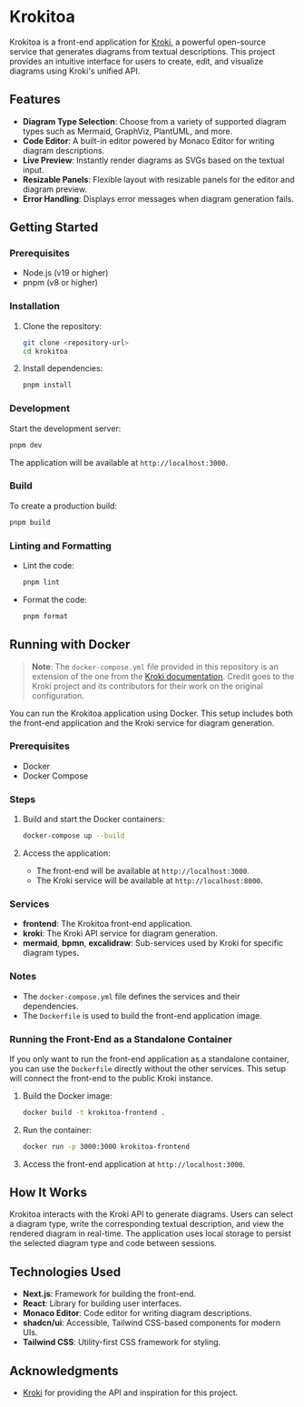 # Krokitoa

Krokitoa is a front-end application for [Kroki](https://kroki.io/), a powerful open-source service that generates diagrams from textual descriptions. This project provides an intuitive interface for users to create, edit, and visualize diagrams using Kroki's unified API.

## Features

- **Diagram Type Selection**: Choose from a variety of supported diagram types such as Mermaid, GraphViz, PlantUML, and more.
- **Code Editor**: A built-in editor powered by Monaco Editor for writing diagram descriptions.
- **Live Preview**: Instantly render diagrams as SVGs based on the textual input.
- **Resizable Panels**: Flexible layout with resizable panels for the editor and diagram preview.
- **Error Handling**: Displays error messages when diagram generation fails.

## Getting Started

### Prerequisites

- Node.js (v19 or higher)
- pnpm (v8 or higher)

### Installation

1. Clone the repository:
   ```bash
   git clone <repository-url>
   cd krokitoa
   ```
2. Install dependencies:
   ```bash
   pnpm install
   ```

### Development

Start the development server:
```bash
pnpm dev
```

The application will be available at `http://localhost:3000`.

### Build

To create a production build:
```bash
pnpm build
```

### Linting and Formatting

- Lint the code:
  ```bash
  pnpm lint
  ```
- Format the code:
  ```bash
  pnpm format
  ```

## Running with Docker

> **Note**: The `docker-compose.yml` file provided in this repository is an extension of the one from the [Kroki documentation](https://docs.kroki.io/kroki/setup/use-docker-or-podman/). Credit goes to the Kroki project and its contributors for their work on the original configuration.

You can run the Krokitoa application using Docker. This setup includes both the front-end application and the Kroki service for diagram generation.

### Prerequisites

- Docker
- Docker Compose

### Steps

1. Build and start the Docker containers:
   ```bash
   docker-compose up --build
   ```

2. Access the application:
   - The front-end will be available at `http://localhost:3000`.
   - The Kroki service will be available at `http://localhost:8000`.

### Services

- **frontend**: The Krokitoa front-end application.
- **kroki**: The Kroki API service for diagram generation.
- **mermaid**, **bpmn**, **excalidraw**: Sub-services used by Kroki for specific diagram types.

### Notes

- The `docker-compose.yml` file defines the services and their dependencies.
- The `Dockerfile` is used to build the front-end application image.

### Running the Front-End as a Standalone Container

If you only want to run the front-end application as a standalone container, you can use the `Dockerfile` directly without the other services. This setup will connect the front-end to the public Kroki instance.

1. Build the Docker image:
   ```bash
   docker build -t krokitoa-frontend .
   ```

2. Run the container:
   ```bash
   docker run -p 3000:3000 krokitoa-frontend
   ```

3. Access the front-end application at `http://localhost:3000`.

## How It Works

Krokitoa interacts with the Kroki API to generate diagrams. Users can select a diagram type, write the corresponding textual description, and view the rendered diagram in real-time. The application uses local storage to persist the selected diagram type and code between sessions.

## Technologies Used

- **Next.js**: Framework for building the front-end.
- **React**: Library for building user interfaces.
- **Monaco Editor**: Code editor for writing diagram descriptions.
- **shadcn/ui**: Accessible, Tailwind CSS-based components for modern UIs.
- **Tailwind CSS**: Utility-first CSS framework for styling.

## Acknowledgments

- [Kroki](https://kroki.io/) for providing the API and inspiration for this project.